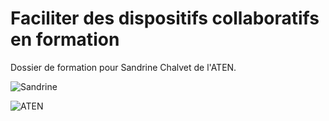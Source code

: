 # Faciliter des dispositifs collaboratifs en formation

Dossier de formation pour Sandrine Chalvet de l'ATEN.

![Sandrine](http://www.mediaterra.fr/newsletter/images/stories/logo_aten_nouveau3.jpg)

![ATEN](http://www.espaces-naturels.fr/var/aten/storage/images/media/images/aten/l-equipe-de-l-aten/130961-1-fre-FR/L-equipe-de-l-Aten_large.jpg)
